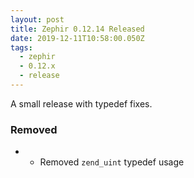 ```yaml
---
layout: post
title: Zephir 0.12.14 Released
date: 2019-12-11T10:58:00.050Z
tags:
  - zephir
  - 0.12.x
  - release
---
```

A small release with typedef fixes.

### Removed

* - Removed `zend_uint` typedef usage
